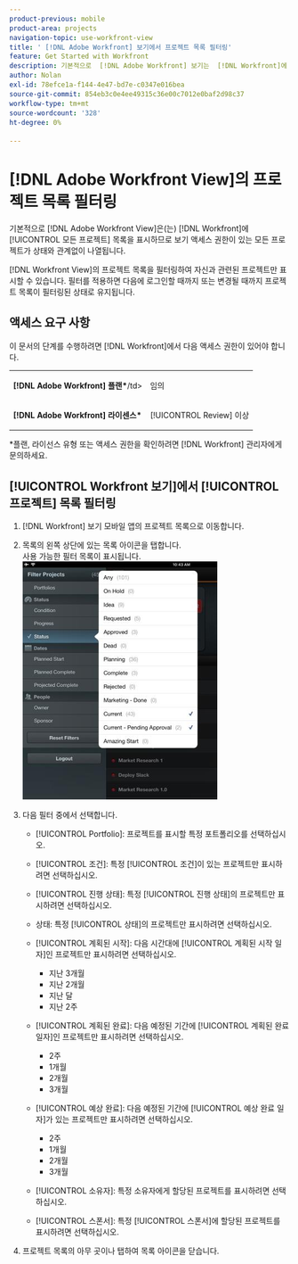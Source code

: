 ```yaml
---
product-previous: mobile
product-area: projects
navigation-topic: use-workfront-view
title: ' [!DNL Adobe Workfront] 보기에서 프로젝트 목록 필터링'
feature: Get Started with Workfront
description: 기본적으로  [!DNL Adobe Workfront] 보기는  [!DNL Workfront]에 [!UICONTROL 모든 프로젝트] 목록을 표시하므로 보기 액세스 권한이 있는 모든 프로젝트가 상태와 관계없이 나열됩니다.
author: Nolan
exl-id: 78efce1a-f144-4e47-bd7e-c0347e016bea
source-git-commit: 854eb3c0e4ee49315c36e00c7012e0baf2d98c37
workflow-type: tm+mt
source-wordcount: '328'
ht-degree: 0%

---
```


# [!DNL Adobe Workfront View]의 프로젝트 목록 필터링

기본적으로 [!DNL Adobe Workfront View]은(는) [!DNL Workfront]에 [!UICONTROL 모든 프로젝트] 목록을 표시하므로 보기 액세스 권한이 있는 모든 프로젝트가 상태와 관계없이 나열됩니다.

[!DNL Workfront View]의 프로젝트 목록을 필터링하여 자신과 관련된 프로젝트만 표시할 수 있습니다. 필터를 적용하면 다음에 로그인할 때까지 또는 변경될 때까지 프로젝트 목록이 필터링된 상태로 유지됩니다.

## 액세스 요구 사항

이 문서의 단계를 수행하려면 [!DNL Workfront]에서 다음 액세스 권한이 있어야 합니다.

<table style="table-layout:auto"> 
 <col> 
 </col> 
 <col> 
 </col> 
 <tbody> 
  <tr> 
   <td role="rowheader"><strong>[!DNL Adobe Workfront] 플랜*</strong>/td&gt; 
   <td> <p>임의</p> </td> 
  </tr> 
  <tr> 
   <td role="rowheader"><strong>[!DNL Adobe Workfront] 라이센스*</strong></td> 
   <td> <p>[!UICONTROL Review] 이상</p> </td> 
  </tr> 
 </tbody> 
</table>

&#42;플랜, 라이선스 유형 또는 액세스 권한을 확인하려면 [!DNL Workfront] 관리자에게 문의하세요.

## [!UICONTROL Workfront 보기]에서 [!UICONTROL 프로젝트] 목록 필터링

1. [!DNL Workfront] 보기 모바일 앱의 프로젝트 목록으로 이동합니다.
1. 목록의 왼쪽 상단에 있는 목록 아이콘을 탭합니다.\
   사용 가능한 필터 목록이 표시됩니다.\
   ![WF_View_filters_050621.jpg](assets/wf-view-filters-050621-350x427.jpg)

1. 다음 필터 중에서 선택합니다.

   * [!UICONTROL Portfolio]: 프로젝트를 표시할 특정 포트폴리오를 선택하십시오.
   * [!UICONTROL 조건]: 특정 [!UICONTROL 조건]이 있는 프로젝트만 표시하려면 선택하십시오.
   * [!UICONTROL 진행 상태]: 특정 [!UICONTROL 진행 상태]의 프로젝트만 표시하려면 선택하십시오.
   * 상태: 특정 [!UICONTROL 상태]의 프로젝트만 표시하려면 선택하십시오.
   * [!UICONTROL 계획된 시작]: 다음 시간대에 [!UICONTROL 계획된 시작 일자]인 프로젝트만 표시하려면 선택하십시오.

      * 지난 3개월
      * 지난 2개월
      * 지난 달
      * 지난 2주
   * [!UICONTROL 계획된 완료]: 다음 예정된 기간에 [!UICONTROL 계획된 완료 일자]인 프로젝트만 표시하려면 선택하십시오.

      * 2주
      * 1개월
      * 2개월
      * 3개월
   * [!UICONTROL 예상 완료]: 다음 예정된 기간에 [!UICONTROL 예상 완료 일자]가 있는 프로젝트만 표시하려면 선택하십시오.

      * 2주
      * 1개월
      * 2개월
      * 3개월
   * [!UICONTROL 소유자]: 특정 소유자에게 할당된 프로젝트를 표시하려면 선택하십시오.
   * [!UICONTROL 스폰서]: 특정 [!UICONTROL 스폰서]에 할당된 프로젝트를 표시하려면 선택하십시오.




1. 프로젝트 목록의 아무 곳이나 탭하여 목록 아이콘을 닫습니다.
